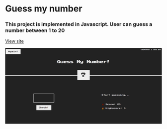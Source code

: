 # Guess my number

### This project is implemented in Javascript. User can guess a number between 1 to 20

[View site](https://delicate-alpaca-e8aa14.netlify.app/)

![guess-my-number](https://github.com/anjorrao/guess-my-number/blob/main/screenshot.PNG?raw=true)
